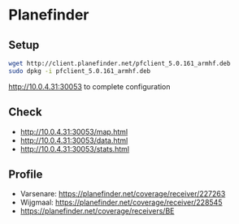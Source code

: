 # Planefinder

## Setup

```bash
wget http://client.planefinder.net/pfclient_5.0.161_armhf.deb
sudo dpkg -i pfclient_5.0.161_armhf.deb
```

http://10.0.4.31:30053 to complete configuration

## Check

* http://10.0.4.31:30053/map.html
* http://10.0.4.31:30053/data.html
* http://10.0.4.31:30053/stats.html

## Profile

* Varsenare: https://planefinder.net/coverage/receiver/227263
* Wijgmaal: https://planefinder.net/coverage/receiver/228545
* https://planefinder.net/coverage/receivers/BE
